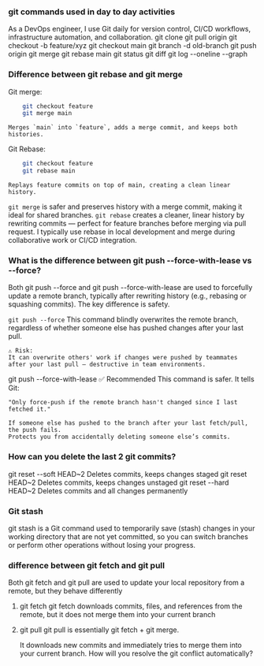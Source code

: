 ### git commands used in day to day activities
As a DevOps engineer, I use Git daily for version control, CI/CD workflows, infrastructure automation, and collaboration.
git clone <repo-url>
git pull origin <branch>
git checkout -b feature/xyz
git checkout main
git branch -d old-branch
git push origin <branch>
git merge <branch>
git rebase main
git status
git diff
git log --oneline --graph

### Difference between git rebase and git merge
Git merge:
```bash
    git checkout feature
    git merge main
```
    Merges `main` into `feature`, adds a merge commit, and keeps both histories.

Git Rebase:
```bash
    git checkout feature
    git rebase main
```
    Replays feature commits on top of main, creating a clean linear history.
`git merge` is safer and preserves history with a merge commit, making it ideal for shared branches. `git rebase` creates a cleaner, linear history by rewriting commits — perfect for feature branches before merging via pull request. I typically use rebase in local development and merge during collaborative work or CI/CD integration.

### What is the difference between git push --force-with-lease vs --force?
Both git push --force and git push --force-with-lease are used to forcefully update a remote branch, typically after rewriting history (e.g., rebasing or squashing commits).
The key difference is safety.

`git push --force`
    This command blindly overwrites the remote branch, regardless of whether someone else has pushed changes after your last pull.

    ⚠️ Risk:
    It can overwrite others' work if changes were pushed by teammates after your last pull — destructive in team environments.

git push --force-with-lease ✅ Recommended
    This command is safer. It tells Git:

    "Only force-push if the remote branch hasn't changed since I last fetched it."

    If someone else has pushed to the branch after your last fetch/pull, the push fails.
    Protects you from accidentally deleting someone else’s commits.
### How can you delete the last 2 git commits?

git reset --soft HEAD~2	Deletes commits, keeps changes staged
git reset HEAD~2	    Deletes commits, keeps changes unstaged
git reset --hard HEAD~2	Deletes commits and all changes permanently

### Git stash
git stash is a Git command used to temporarily save (stash) changes in your working directory that are not yet committed, so you can switch branches or perform other operations without losing your progress.

### difference between git fetch and git pull
Both git fetch and git pull are used to update your local repository from a remote, but they behave differently
1. git fetch
 git fetch downloads commits, files, and references from the remote, but it does not merge them into your current branch
2. git pull
    git pull is essentially git fetch + git merge.

    It downloads new commits and immediately tries to merge them into your current branch.
How will you resolve the git conflict automatically?